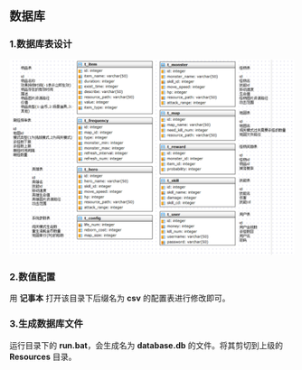 ## 数据库 ##


### 1.数据库表设计 ###
![](https://github.com/IEG-MiniGame-Heros/SYSGame/blob/master/Database/%E6%95%B0%E6%8D%AE%E5%BA%93%E8%A1%A8%E8%AE%BE%E8%AE%A1.png?raw=true)

### 2.数值配置 ###
用 **记事本** 打开该目录下后缀名为 **csv** 的配置表进行修改即可。

### 3.生成数据库文件 ###
运行目录下的 **run.bat**，会生成名为 **database.db** 的文件。将其剪切到上级的 **Resources** 目录。